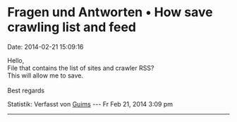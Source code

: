 Fragen und Antworten • How save crawling list and feed
======================================================

Date: 2014-02-21 15:09:16

Hello,\
File that contains the list of sites and crawler RSS?\
This will allow me to save.\
\
Best regards

Statistik: Verfasst von
[Guims](http://forum.yacy-websuche.de/memberlist.php?mode=viewprofile&u=8995)
--- Fr Feb 21, 2014 3:09 pm

------------------------------------------------------------------------
